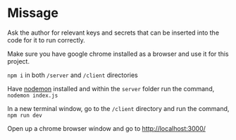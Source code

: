 # Missage

Ask the author for relevant keys and secrets that can be inserted into the code for it to run correctly.

Make sure you have google chrome installed as a browser and use it for this project.

`npm i` in both `/server` and `/client` directories

Have [nodemon](https://www.npmjs.com/package/nodemon) installed and within the `server` folder run the command, `nodemon index.js`

In a new terminal window, go to the `/client` directory and run the command, `npm run dev`

Open up a chrome browser window and go to [http://localhost:3000/](http://localhost:3000/)
